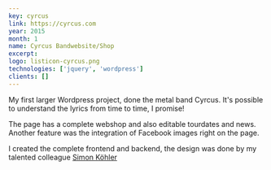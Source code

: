 ```yaml
---
key: cyrcus
link: https://cyrcus.com
year: 2015
month: 1
name: Cyrcus Bandwebsite/Shop
excerpt:
logo: listicon-cyrcus.png 
technologies: ['jquery', 'wordpress']
clients: []
---
```


My first larger Wordpress project, done the metal band Cyrcus. It's possible to understand the lyrics from time to time, I promise!

The page has a complete webshop and also editable tourdates and news. Another feature was the integration of Facebook images right on the page.

I created the complete frontend and backend, the design was done by my talented colleague <a href="https://simon-koehler.com/" target="_blank" rel="noopener noreferrer">Simon Köhler</a>
